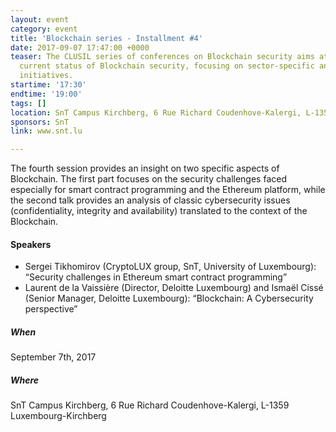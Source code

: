 ```yaml
---
layout: event
category: event
title: 'Blockchain series - Installment #4'
date: 2017-09-07 17:47:00 +0000
teaser: The CLUSIL series of conferences on Blockchain security aims at surveying
  current status of Blockchain security, focusing on sector-specific and national
  initiatives.
startime: '17:30'
endtime: '19:00'
tags: []
location: SnT Campus Kirchberg, 6 Rue Richard Coudenhove-Kalergi, L-1359 Luxembourg-Kirchberg
sponsors: SnT
link: www.snt.lu

---
```

The fourth session provides an insight on two specific aspects of Blockchain. The first part focuses on the security challenges faced especially for smart contract programming and the Ethereum platform, while the second talk provides an analysis of classic cybersecurity issues (confidentiality, integrity and availability) translated to the context of the Blockchain.

#### Speakers

* Sergei Tikhomirov (CryptoLUX group, SnT, University of Luxembourg): “Security challenges in Ethereum smart contract programming”
* Laurent de la Vaissière (Director, Deloitte Luxembourg) and Ismaël Cissé (Senior Manager, Deloitte Luxembourg): “Blockchain: A Cybersecurity perspective”

##### When

September 7th, 2017

##### Where

SnT Campus Kirchberg, 6 Rue Richard Coudenhove-Kalergi, L-1359 Luxembourg-Kirchberg
